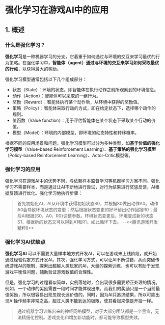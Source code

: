 # 强化学习在游戏AI中的应用

## 1. 概述

### 什么是强化学习？

**强化学习**是一种机器学习的分支，它着重于如何通过与环境的交互来学习最优的行为策略。在强化学习中，**智能体（agent）通过与环境的交互来学习如何采取最优的行动**，以获得最大的奖励。

强化学习模型通常包括以下几个组成部分：

* 状态（State）：环境的状态，即智能体在执行动作之前所观察到的环境信息。
* 动作（Action）：智能体可以采取的一组行为。
* 奖励（Reward）：智能体执行某个动作后，从环境中获得的奖励值。
* 策略（Policy）：智能体采取行动的方式，即在给定状态下，选择哪个动作的规则。
* 值函数（Value function）：用于评估智能体在某个状态下采取某个行动的价值。
* 模型（Model）：环境的内部模型，即环境的动态特性和转移概率。

根据不同的应用场景和问题，强化学习模型可以分为多种类型，如**基于价值的强化学习模型**（Value-based Reinforcement Learning）、**基于策略的强化学习模型**（Policy-based Reinforcement Learning）、Actor-Critic模型等。

### 强化学习的应用

强化学习在游戏AI中的优势不同，与依赖样本监督学习等机器学习方案不同。强化学习不需要样本，而是通过让AI不断地进行尝试，对行为结果进行奖惩反馈，AI根据反馈进行优化。强化学习地执行步骤：

> 首先初始化AI，AI从环境中获得初始状态S0，并根据S0做出动作A0。动作A0会导致环境状态的变更；然后根据状态变更的好坏给出动作回报R0；最后AI根据{S0，A0，R0}调整参数。环境状态变更后，环境变成新的状态S1，根据新的状态又可以得到A1和R1，如此循环下去。
> --<<腾讯游戏开发精粹II>>

### 强化学习AI优缺点

**强化学习AI** 可以不需要大量样本地方式开发AI，可以在游戏未上线阶段，就开始通过经验假定方式开发AI。其次，强化学习方式，可以让AI不断试错，从而突破传统游戏AI的限制，探索出超越人类玩家的AI，大量的探索训练，也可以有助于发现游戏平衡性问题，辅助验证游戏数值的合理性。

但是，强化学习的过程看似简单，实例落地时，会出现很多需要矫正处理的情况。例如，一个动作的奖励需要一段时间才能体现出来，而我们的奖励只是一个当前最佳奖励，所以很容易出现忽视长远价值的。同时，因为AI只追求结果，所以可能出现AI操作频率非常之高，超过人类不能到达的极限，使其看起来像是开挂一样。

> 通过机器学习训练出来的神经网络模型，对于大部分团队都是一个黑盒，无法精细化控制。游戏变化和增加新功能时，都可能导致模型失效。